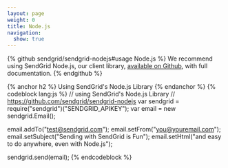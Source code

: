 ```yaml
---
layout: page
weight: 0
title: Node.js
navigation:
  show: true
---
```

{% github sendgrid/sendgrid-nodejs#usage Node.js %} We recommend using SendGrid Node.js, our client library, <a href="https://github.com/sendgrid/sendgrid-nodejs">available on Github</a>, with full documentation. {% endgithub %}

{% anchor h2 %} Using SendGrid's Node.js Library {% endanchor %}
{% codeblock lang:js %}
// using SendGrid's Node.js Library
// https://github.com/sendgrid/sendgrid-nodejs
var sendgrid = require("sendgrid")("SENDGRID_APIKEY");
var email = new sendgrid.Email();
 
email.addTo("test@sendgrid.com");
email.setFrom("you@youremail.com");
email.setSubject("Sending with SendGrid is Fun");
email.setHtml("and easy to do anywhere, even with Node.js");
 
sendgrid.send(email);
{% endcodeblock %}
